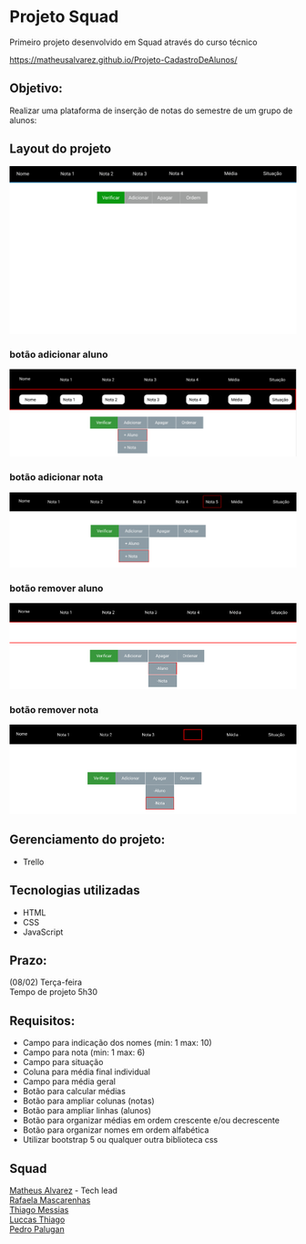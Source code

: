 # Projeto Squad

Primeiro projeto desenvolvido em Squad através do curso técnico<br>

https://matheusalvarez.github.io/Projeto-CadastroDeAlunos/

## Objetivo:
 Realizar uma plataforma de inserção de notas do semestre de um grupo de alunos:

## Layout do projeto
![WEB](https://github.com/MatheusAlvarez/Projeto-CadastroDeAlunos/blob/main/_assets/web.png)

### botão adicionar aluno
![WEB](https://github.com/MatheusAlvarez/Projeto-CadastroDeAlunos/blob/main/_assets/btn-addAluno.png)

### botão adicionar nota
![WEB](https://github.com/MatheusAlvarez/Projeto-CadastroDeAlunos/blob/main/_assets/btn-addNota.png)

### botão remover aluno
![WEB](https://github.com/MatheusAlvarez/Projeto-CadastroDeAlunos/blob/main/_assets/btn-rmvAluno.png)

### botão remover nota
![WEB](https://github.com/MatheusAlvarez/Projeto-CadastroDeAlunos/blob/main/_assets/btn-rmvNota.png)


## Gerenciamento do projeto:
- Trello


## Tecnologias utilizadas
- HTML
- CSS
- JavaScript

## Prazo:
(08/02) Terça-feira<br>
Tempo de projeto 5h30

## Requisitos:
- Campo para indicação dos nomes (min: 1 max: 10)
- Campo para nota (min: 1 max: 6)
- Campo para situação
- Coluna para média final individual
- Campo para média geral
- Botão para calcular médias
- Botão para ampliar colunas (notas)
- Botão para ampliar linhas (alunos)
- Botão para organizar médias em ordem crescente e/ou decrescente
- Botão para organizar nomes em ordem alfabética
- Utilizar bootstrap 5 ou qualquer outra biblioteca css

## Squad
  [Matheus Alvarez](https://github.com/MatheusAlvarez "GitHub do Matheus") - Tech lead <br>
  [Rafaela Mascarenhas](https://github.com/RafaelaMascarenhas "GitHub da Rafaela")<br>
  [Thiago Messias](https://github.com/Thmsantos "GitHub do Thiago")<br>
  [Luccas Thiago](https://github.com/LuccasThiago "GitHub do Luccas")<br>
  [Pedro Palugan](https://github.com/pedropalugan "GitHub do Pedro")

    
